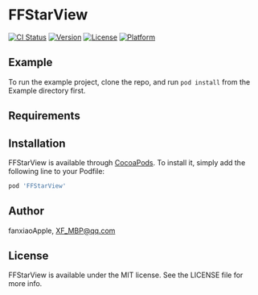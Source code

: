 # FFStarView

[![CI Status](https://img.shields.io/travis/fanxiaoApple/FFStarView.svg?style=flat)](https://travis-ci.org/fanxiaoApple/FFStarView)
[![Version](https://img.shields.io/cocoapods/v/FFStarView.svg?style=flat)](https://cocoapods.org/pods/FFStarView)
[![License](https://img.shields.io/cocoapods/l/FFStarView.svg?style=flat)](https://cocoapods.org/pods/FFStarView)
[![Platform](https://img.shields.io/cocoapods/p/FFStarView.svg?style=flat)](https://cocoapods.org/pods/FFStarView)

## Example

To run the example project, clone the repo, and run `pod install` from the Example directory first.

## Requirements

## Installation

FFStarView is available through [CocoaPods](https://cocoapods.org). To install
it, simply add the following line to your Podfile:

```ruby
pod 'FFStarView'
```

## Author

fanxiaoApple, XF_MBP@qq.com

## License

FFStarView is available under the MIT license. See the LICENSE file for more info.
